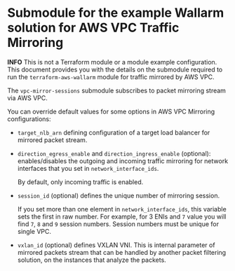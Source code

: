 # Submodule for the example Wallarm solution for AWS VPC Traffic Mirroring

**INFO** This is not a Terraform module or a module example configuration. This document provides you with the details on the submodule required to run the `terraform-aws-wallarm` module for traffic mirrored by AWS VPC.

The `vpc-mirror-sessions` submodule subscribes to packet mirroring stream via AWS VPC.

You can override default values for some options in AWS VPC Mirroring configurations:

* `target_nlb_arn` defining configuration of a target load balancer for mirrored packet stream.
* `direction_egress_enable` and `direction_ingress_enable` (optional): enables/disables the outgoing and incoming traffic mirroring for network interfaces that you set in `network_interface_ids`.

    By default, only incoming traffic is enabled.
* `session_id` (optional) defines the unique number of mirroring session.

    If you set more than one element in `network_interface_ids`, this variable sets the first in raw number. For example, for 3 ENIs and `7` value you will find `7`, `8` and `9` session numbers. Session numbers must be unique for single VPC.
* `vxlan_id` (optional) defines VXLAN VNI. This is internal parameter of mirrored packets stream that can be handled by another packet filtering solution, on the instances that analyze the packets.
